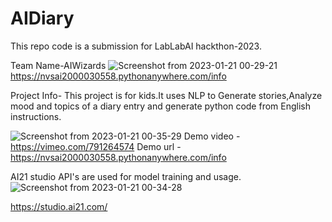 # AIDiary
This repo code is a submission for LabLabAI hackthon-2023.

Team Name-AIWizards
![Screenshot from 2023-01-21 00-29-21](https://user-images.githubusercontent.com/65706186/213784248-104bfdd4-4363-4fe9-a561-54d6d1746fdc.png)
https://nvsai2000030558.pythonanywhere.com/info

Project Info-
This project is for kids.It uses NLP to Generate stories,Analyze mood and topics of a diary entry and generate python code from English instructions.

![Screenshot from 2023-01-21 00-35-29](https://user-images.githubusercontent.com/65706186/213784714-fc58f0be-e838-4e6f-b3f7-7270f69f3bd0.png)
Demo video - https://vimeo.com/791264574
Demo url - https://nvsai2000030558.pythonanywhere.com/info

AI21 studio API's are used for model training and usage.
![Screenshot from 2023-01-21 00-34-28](https://user-images.githubusercontent.com/65706186/213784577-140fd783-76b0-461b-99de-d99b7c0fe767.png)

https://studio.ai21.com/
